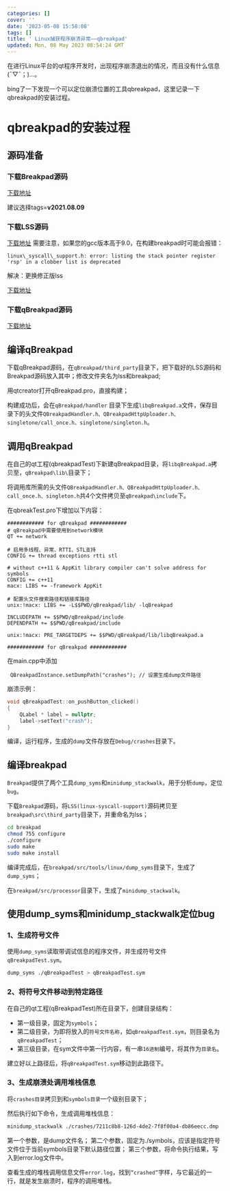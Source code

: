```yaml
---
categories: []
cover: ''
date: '2023-05-08 15:58:08'
tags: []
title: ' Linux捕获程序崩溃异常——qbreakpad'
updated: Mon, 08 May 2023 08:54:24 GMT
---
```

在进行Linux平台的qt程序开发时，出现程序崩溃退出的情况，而且没有什么信息(ˉ▽ˉ；)...。

bing了一下发现一个可以定位崩溃位置的工具qbreakpad，这里记录一下qbreakpad的安装过程。

# qbreakpad的安装过程

## 源码准备

### 下载Breakpad源码

[下载地址](https://github.com/google/breakpad)

建议选择tags=**v2021.08.09**

### 下载LSS源码

[下载地址](https://github.com/ithaibo/linux-syscall-support) 需要注意，如果您的gcc版本高于9.0，在构建breakpad时可能会报错：

`linux\_syscall\_support.h: error: listing the stack pointer register 'rsp' in a clobber list is deprecated`

解决：更换修正版lss

[下载地址](https://chromium.googlesource.com/linux-syscall-support/+/8048ece6c16c91acfe0d36d1d3cc0890ab6e945c)

### 下载qBreakpad源码

[下载地址](https://github.com/buzzySmile/qBreakpad)

## 编译qBreakpad

下载qBreakpad源码，在`qBreakpad/third_party`目录下，把下载好的LSS源码和Breakpad源码放入其中；修改文件夹名为lss和breakpad;

用qtcreator打开qBreakpad.pro，直接构建；

构建成功后，会在`qBreakpad/handler` 目录下生成`libqBreakpad.a`文件，保存目录下的头文件`QBreakpadHandler.h、QBreakpadHttpUploader.h、singletone/call_once.h、singletone/singleton.h`。

## 调用qBreakpad

在自己的qt工程(qbreakpadTest)下新建qBreakpad目录，将`libqBreakpad.a`拷贝至，`qBreakpad\lib\`目录下；

将调用库所需的头文件`QBreakpadHandler.h、QBreakpadHttpUploader.h、call_once.h、singleton.h`共4个文件拷贝至`qBreakpad\include`下。

在qbreakTest.pro下增加以下内容：

```properties
############ for qBreakpad ############
# qBreakpad中需要使用到network模块
QT += network

# 启用多线程、异常、RTTI、STL支持
CONFIG += thread exceptions rtti stl

# without c++11 & AppKit library compiler can't solve address for symbols
CONFIG += c++11
macx: LIBS += -framework AppKit

# 配置头文件搜索路径和链接库路径
unix:!macx: LIBS += -L$$PWD/qBreakpad/lib/ -lqBreakpad

INCLUDEPATH += $$PWD/qBreakpad/include
DEPENDPATH += $$PWD/qBreakpad/include

unix:!macx: PRE_TARGETDEPS += $$PWD/qBreakpad/lib/libqBreakpad.a

############ for qBreakpad ############

```

在main.cpp中添加

` QBreakpadInstance.setDumpPath("crashes"); // 设置生成dump文件路径`

崩溃示例：

```cpp
void qBreakpadTest::on_pushButton_clicked()
{
    QLabel * label = nullptr;
    label->setText("crash");
}

```

编译，运行程序，生成的`dump`文件存放在`Debug/crashes`目录下。

## 编译breakpad

`Breakpad`提供了两个工具`dump_syms`和`minidump_stackwalk`，用于分析`dump`，定位`bug`。

下载`Breakpad`源码，将`LSS(linux-syscall-support)`源码拷贝至`breakpad\src\third_party`目录下，并重命名为lss；

```bash
cd breakpad
chmod 755 configure
./configure
sudo make
sudo make install
```

编译完成后，在`breakpad/src/tools/linux/dump_syms`目录下，生成了`dump_syms`；

在`breakpad/src/processor`目录下，生成了`minidump_stackwalk`。


## 使用dump\_syms和minidump\_stackwalk定位bug


### 1、生成符号文件

使用`dump_syms`读取带调试信息的程序文件，并生成符号文件`qBreakpadTest.sym`。

```bash
dump_syms ./qBreakpadTest > qBreakpadTest.sym
```

### 2、将符号文件移动到特定路径

在自己的qt工程(qBreakpadTest)所在目录下，创建目录结构：

* 第一级目录，固定为`symbols`；
* 第二级目录，为即将放入的`符号文件名称`，如`qBreakpadTest.sym`，则目录名为`qBreakpadTest`；
* 第三级目录，在sym文件中第一行内容，有一串`16进制`编号，将其作为`目录名`。

建立好以上路径后，将`qBreakpadTest.sym`移动到此路径下。

### 3、生成崩溃处调用堆栈信息

将`crashes目录`拷贝到和`symbols目录`一个级别目录下；

然后执行如下命令，生成调用堆栈信息：

```bash
minidump_stackwalk ./crashes/7211c8b8-126d-4de2-7f8f00a4-db86eecc.dmp ./symbols > error.log
```

第一个参数，是dump文件名；
第二个参数，固定为./symbols，应该是指定符号文件位于当前symbols目录下默认路径位置；
第三个参数，将命令执行结果，写入到error.log文件中。

查看生成的堆栈调用信息文件`error.log`，找到`“crashed”`字样，与它最近的一行，就是发生崩溃时，程序的调用堆栈。
